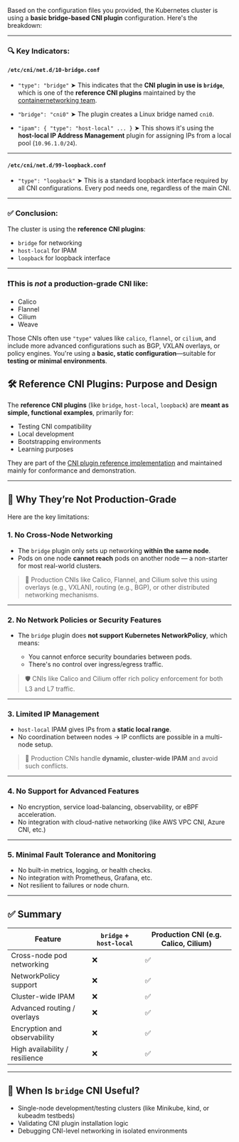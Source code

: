 Based on the configuration files you provided, the Kubernetes cluster is using a **basic bridge-based CNI plugin** configuration. Here's the breakdown:

---

### 🔍 Key Indicators:

#### `/etc/cni/net.d/10-bridge.conf`

* `"type": "bridge"`
  ➤ This indicates that the **CNI plugin in use is `bridge`**, which is one of the **reference CNI plugins** maintained by the [containernetworking team](https://github.com/containernetworking/plugins).

* `"bridge": "cni0"`
  ➤ The plugin creates a Linux bridge named `cni0`.

* `"ipam": { "type": "host-local" ... }`
  ➤ This shows it's using the **host-local IP Address Management** plugin for assigning IPs from a local pool (`10.96.1.0/24`).

---

#### `/etc/cni/net.d/99-loopback.conf`

* `"type": "loopback"`
  ➤ This is a standard loopback interface required by all CNI configurations. Every pod needs one, regardless of the main CNI.

---

### ✅ Conclusion:

The cluster is using the **reference CNI plugins**:

* `bridge` for networking
* `host-local` for IPAM
* `loopback` for loopback interface

---

### ❗️This is *not* a production-grade CNI like:

* Calico
* Flannel
* Cilium
* Weave

Those CNIs often use `"type"` values like `calico`, `flannel`, or `cilium`, and include more advanced configurations such as BGP, VXLAN overlays, or policy engines. You're using a **basic, static configuration**—suitable for **testing or minimal environments**.


## 🛠 Reference CNI Plugins: Purpose and Design

The **reference CNI plugins** (like `bridge`, `host-local`, `loopback`) are **meant as simple, functional examples**, primarily for:

* Testing CNI compatibility
* Local development
* Bootstrapping environments
* Learning purposes

They are part of the [CNI plugin reference implementation](https://github.com/containernetworking/plugins) and maintained mainly for conformance and demonstration.

---

## 🚫 Why They’re Not Production-Grade

Here are the key limitations:

### 1. **No Cross-Node Networking**

* The `bridge` plugin only sets up networking **within the same node**.
* Pods on one node **cannot reach** pods on another node — a non-starter for most real-world clusters.

> 📌 Production CNIs like Calico, Flannel, and Cilium solve this using overlays (e.g., VXLAN), routing (e.g., BGP), or other distributed networking mechanisms.

---

### 2. **No Network Policies or Security Features**

* The `bridge` plugin does **not support Kubernetes NetworkPolicy**, which means:

  * You cannot enforce security boundaries between pods.
  * There's no control over ingress/egress traffic.

> 🛡️ CNIs like Calico and Cilium offer rich policy enforcement for both L3 and L7 traffic.

---

### 3. **Limited IP Management**

* `host-local` IPAM gives IPs from a **static local range**.
* No coordination between nodes → IP conflicts are possible in a multi-node setup.

> 🔄 Production CNIs handle **dynamic, cluster-wide IPAM** and avoid such conflicts.

---

### 4. **No Support for Advanced Features**

* No encryption, service load-balancing, observability, or eBPF acceleration.
* No integration with cloud-native networking (like AWS VPC CNI, Azure CNI, etc.)

---

### 5. **Minimal Fault Tolerance and Monitoring**

* No built-in metrics, logging, or health checks.
* No integration with Prometheus, Grafana, etc.
* Not resilient to failures or node churn.

---

## ✅ Summary

| Feature                        | `bridge` + `host-local` | Production CNI (e.g. Calico, Cilium) |
| ------------------------------ | ----------------------- | ------------------------------------ |
| Cross-node pod networking      | ❌                       | ✅                                    |
| NetworkPolicy support          | ❌                       | ✅                                    |
| Cluster-wide IPAM              | ❌                       | ✅                                    |
| Advanced routing / overlays    | ❌                       | ✅                                    |
| Encryption and observability   | ❌                       | ✅                                    |
| High availability / resilience | ❌                       | ✅                                    |

---

## 🧪 When Is `bridge` CNI Useful?

* Single-node development/testing clusters (like Minikube, kind, or kubeadm testbeds)
* Validating CNI plugin installation logic
* Debugging CNI-level networking in isolated environments
